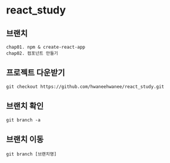 # react_study

## 브랜치
```
chap01. npm & create-react-app
chap02. 컴포넌트 만들기
```

## 프로젝트 다운받기
```
git checkout https://github.com/hwaneehwanee/react_study.git
```

## 브랜치 확인
```
git branch -a
```

## 브랜치 이동 
```
git branch [브랜치명]
```
